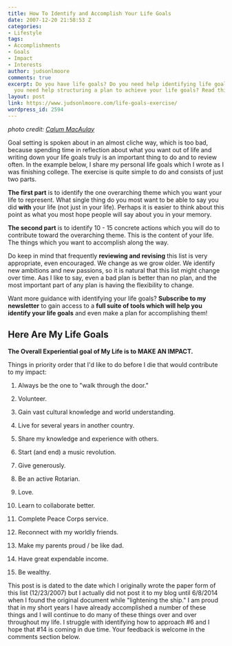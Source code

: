 ```yaml
---
title: How To Identify and Accomplish Your Life Goals
date: 2007-12-20 21:58:53 Z
categories:
- Lifestyle
tags:
- Accomplishments
- Goals
- Impact
- Interests
author: judsonlmoore
comments: true
excerpt: Do you have life goals? Do you need help identifying life goals? Or maybe
  you need help structuring a plan to achieve your life goals? Read this now.
layout: post
link: https://www.judsonlmoore.com/life-goals-exercise/
wordpress_id: 2594
---
```


_photo credit: [Calum MacAulay](https://unsplash.com/@calum_mac)_


Goal setting is spoken about in an almost cliche way, which is too bad, because spending time in reflection about what you want out of life and writing down your life goals truly is an important thing to do and to review often. In the example below, I share my personal life goals which I wrote as I was finishing college. The exercise is quite simple to do and consists of just two parts.

**The first part** is to identify the one overarching theme which you want your life to represent. What single thing do you most want to be able to say you did **with** your life (not just in your life). Perhaps it is easier to think about this point as what you most hope people will say about you in your memory.

**The second part** is to identify 10 - 15 concrete actions which you will do to contribute toward the overarching theme. This is the content of your life. The things which you want to accomplish along the way.

Do keep in mind that frequently **reviewing and revising** this list is very appropriate, even encouraged. We change as we grow older. We identify new ambitions and new passions, so it is natural that this list might change over time. Aas I like to say, even a bad plan is better than no plan, and the most important part of any plan is having the flexibility to change.

Want more guidance with identifying your life goals? **Subscribe to my newsletter** to gain access to a **full suite of tools which will help you identify your life goals** and even make a plan for accomplishing them!


## Here Are My Life Goals


**The Overall Experiential goal of My Life is to MAKE AN IMPACT.**

Things in priority order that I'd like to do before I die that would contribute to my impact:



 	
  1. Always be the one to "walk through the door."

 	
  2. Volunteer.

 	
  3. Gain vast cultural knowledge and world understanding.

 	
  4. Live for several years in another country.

 	
  5. Share my knowledge and experience with others.

 	
  6. Start (and end) a music revolution.

 	
  7. Give generously.

 	
  8. Be an active Rotarian.

 	
  9. Love.

 	
  10. Learn to collaborate better.

 	
  11. Complete Peace Corps service.

 	
  12. Reconnect with my worldly friends.

 	
  13. Make my parents proud / be like dad.

 	
  14. Have great expendable income.

 	
  15. Be wealthy.


This post is is dated to the date which I originally wrote the paper form of this list (12/23/2007) but I actually did not post it to my blog until 6/8/2014 when I found the original document while "lightening the ship." I am proud that in my short years I have already accomplished a number of these things and I will continue to do many of these things over and over throughout my life. I struggle with identifying how to approach #6 and I hope that #14 is coming in due time. Your feedback is welcome in the comments section below.
